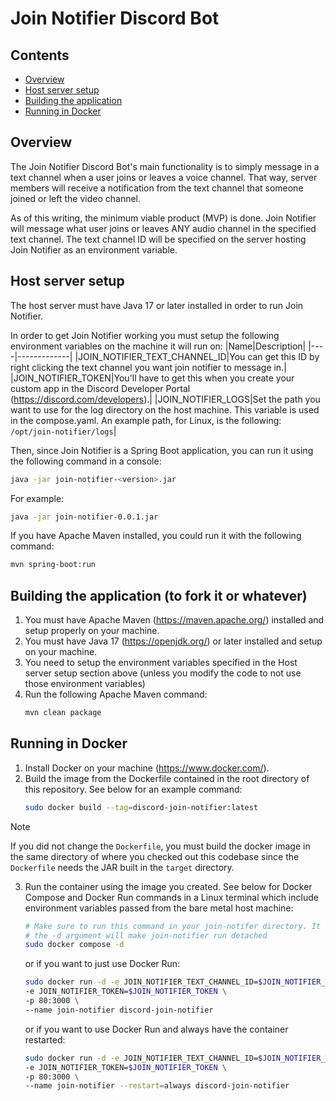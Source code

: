 # Join Notifier Discord Bot
## Contents
 - [Overview](#overview) 
 - [Host server setup](#host-server-setup) 
 - [Building the application](#building-the-application-to-fork-it-or-whatever)
 - [Running in Docker](#running-in-docker)
## Overview
The Join Notifier Discord Bot's main functionality is to simply message in a text channel when a user joins or leaves a voice channel. That way, server members will receive a notification from the text channel that someone joined or left the video channel.

As of this writing, the minimum viable product (MVP) is done. Join Notifier will message what user joins or leaves ANY audio channel in the specified text channel. The text channel ID will be specified on the server hosting Join Notifier as an environment variable.

## Host server setup
The host server must have Java 17 or later installed in order to run Join Notifier.

In order to get Join Notifier working you must setup the following environment variables on the machine it will run on:
|Name|Description|
|----|-------------|
|JOIN_NOTIFIER_TEXT_CHANNEL_ID|You can get this ID by right clicking the text channel you want join notifier to message in.|
|JOIN_NOTIFIER_TOKEN|You'll have to get this when you create your custom app in the Discord Developer Portal (https://discord.com/developers).|
|JOIN_NOTIFIER_LOGS|Set the path you want to use for the log directory on the host machine. This variable is used in the compose.yaml. An example path, for Linux, is the following: ``/opt/join-notifier/logs``|

Then, since Join Notifier is a Spring Boot application, you can run it using the following command in a console:
```sh
java -jar join-notifier-<version>.jar
```

For example:
```sh
java -jar join-notifier-0.0.1.jar
```

If you have Apache Maven installed, you could run it with the following command:
```sh
mvn spring-boot:run
```

## Building the application (to fork it or whatever)
1. You must have Apache Maven (https://maven.apache.org/) installed and setup properly on your machine.
2. You must have Java 17 (https://openjdk.org/) or later installed and setup on your machine.
3. You need to setup the environment variables specified in the Host server setup section above (unless you modify the code to not use those environment variables)
4. Run the following Apache Maven command:
    ```sh
    mvn clean package
    ```

## Running in Docker
1. Install Docker on your machine (https://www.docker.com/). 
2. Build the image from the Dockerfile contained in the root directory of this repository. See below for an example command:
   ```sh
   sudo docker build --tag=discord-join-notifier:latest
   ```
> [!NOTE]
> If you did not change the ``Dockerfile``, you must build the docker image in the same directory of where you checked out this codebase since the ``Dockerfile`` needs the JAR built in the ``target`` directory.
3. Run the container using the image you created. See below for Docker Compose and Docker Run commands in a Linux terminal which include environment variables passed from the bare metal host machine:

    ```sh
    # Make sure to run this command in your join-notifer directory. It uses the compose.yaml
    # the -d argument will make join-notifier run detached
    sudo docker compose -d
    ```
    or if you want to just use Docker Run:
    ```sh
    sudo docker run -d -e JOIN_NOTIFIER_TEXT_CHANNEL_ID=$JOIN_NOTIFIER_TEXT_CHANNEL_ID \
    -e JOIN_NOTIFIER_TOKEN=$JOIN_NOTIFIER_TOKEN \
    -p 80:3000 \
    --name join-notifier discord-join-notifier
    ```
    or if you want to use Docker Run and always have the container restarted:
    ```sh
    sudo docker run -d -e JOIN_NOTIFIER_TEXT_CHANNEL_ID=$JOIN_NOTIFIER_TEXT_CHANNEL_ID \
    -e JOIN_NOTIFIER_TOKEN=$JOIN_NOTIFIER_TOKEN \
    -p 80:3000 \
    --name join-notifier --restart=always discord-join-notifier
    ```
    
